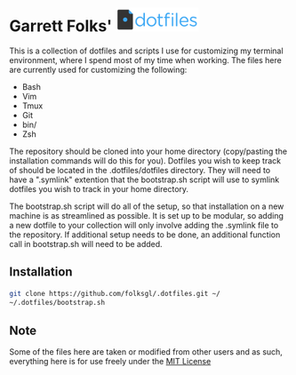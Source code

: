# Garrett Folks' <img src="dotfiles-logo.png" alt="dotfiles logo" width="150">

This is a collection of dotfiles and scripts I use for customizing my terminal
environment, where I spend most of my time when working. The files here
are currently used for customizing the following:

- Bash
- Vim
- Tmux
- Git
- bin/
- Zsh

The repository should be cloned into your home directory (copy/pasting the installation
commands will do this for you). Dotfiles you wish to keep track of should be located in 
the .dotfiles/dotfiles directory. They will need to have a ".symlink" extention that the 
bootstrap.sh script will use to symlink dotfiles you wish to track in your home directory.

The bootstrap.sh script will do all of the setup, so that installation on a new 
machine is as streamlined as possible. It is set up to be modular, so adding a 
new dotfile to your collection will only involve adding the .symlink file to the
repository. If additional setup needs to be done, an additional function call in
bootstrap.sh will need to be added.

## Installation
```sh
git clone https://github.com/folksgl/.dotfiles.git ~/
~/.dotfiles/bootstrap.sh
```

## Note

Some of the files here are taken or modified from other users and as such,
everything here is for use freely under the [MIT License](LICENSE)

